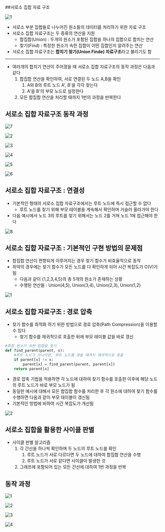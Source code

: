 ##서로소 집합 자료 구조

![1](12_Union_Find.assets/1.png)

* 서로소 부분 집합들로 나누어진 원소들의 데이터를 처리하기 위한 자료 구조
* 서로소 집합 자료구조는 두 종류의 연산을 지원
  * 합집합(Union) : 두개의 원소가 포함된 집합을 하나의 집합으로 합치는 연산
  * 찾기(Find) : 특정한 원소가 속한 집합이 어떤 집합인지 알려주는 연산
* 서로소 집합 자료구조는 **합치기 찾기(Union Finde) 자료구조**라고 불리기도 함

------

* 여러개의 합치기 연산이 주어졌을 때 서로소 집합 자료구조의 동작 과정은 다음과 같다
  1. 합집합 연산을 확인하여, 서로 연결된 두 노드 A,B을 확인
     1. A와 B의 루트 노드 A', B'을 각각 찾는다
     2. A'을 B'의 부모 노드로 설정한다
  2. 모든 합집합 연산을 처리할 때까지 1번의 과정을 반복한다



## 서로소 집합 자료구조 동작 과정

![7](12_Union_Find.assets/7.png)

![2](12_Union_Find.assets/2.png)

![3](12_Union_Find.assets/3.png)

![4](12_Union_Find.assets/4.png)

![5](12_Union_Find.assets/5.png)

![6](12_Union_Find.assets/6.png)



## 서로소 집합 자료구조 : 연결성

* 기본적인 형태의 서로소 집합 자료구조에서는 루트 노드에 즉시 접근할 수 없다
  * 루트 노드를 찾기 위해 부모 테이블을 계속해서 확인하며 거슬러 올라가야 한다
* 다음 예시에서 노드 3의 루트를 찾기 위해서는 노드 2를 거쳐 노드 1에 접근해야 한다

![8](12_Union_Find.assets/8.png)

## 서로소 집합 자료구조 : 기본적인 구현 방법의 문제점

* 합집합 연산이 편향되게 이루어지는 경우 찾기 함수가 비효율적으로 동작
* 최악의 경우에는 찾기 함수가 모든 노드를 다 확인하게 되어 시간 복잡도가 O(V)가 됨
  * 다음과 같이 {1,2,3,4,5}의 총 5개의 원소가 존재하는 상황
  * 수행된 연산들 : Union(4,5), Union(3,4), Union(2,3), Union(1,2)

![1](12_coprime.assets/1.png)



## 서로소 집합 자료구조 : 경로 압축

* 찾기 함수를 최적화 하기 위한 방법으로 경로 압축(Path Compression)을 이용할 수 있다
  * 찾기 함수를 재귀적으로 호출한 뒤에 부모 테이블 값을 바로 갱신

```python
#특정 원소가 속한 집합을 찾기
def find_parent(parent, x):
    #루트 노드가 아니라면, 루트 노드를 찾을 때까지 재귀적으로 호출
    if parent[x] != x:
        parent[x] = find_parent(parent, parent[x])
    return parent[x]
```

* 경로 압축 기법을 적용하면 각 노드에 대하여 찾기 함수를 호출한 이후에 해당 노드의 루트 노드가 바로 부모 노드가 됨
* 동일한 예시에 대해서 모든 합집합 함수를 처리한 후 각 원소에 대하여 찾기 함수를 수행하면 다음과 같이 부모 테이블이 갱신됨
* 기본적인 방법에 비하여 시간 복잡도가 개선됨

![2](12_coprime.assets/2.png)



## 서로소 집합을 활용한 사이클 판별

* 사이클 판별 알고리즘
  1. 각 간선을 하나씩 확인하며 두 노드의 루트 노드를 확인
     1. 루트 노드가 서로 다르다면 두 노드에 대하여 합집합 연산을 수행
     2. 루트 노드가 서로 같다면 사이클이 발생한 것
  2. 그래프에 포함되어 있는 모든 간선에 대하여 1번 과정을 반복



## 동작 과정

![1](12_coprime.assets/1-1623427498200.png)

![2](12_coprime.assets/2-1623427505471.png)

![3](12_coprime.assets/3-1623427510262.png)

![4](12_coprime.assets/4-1623427513778.png)





